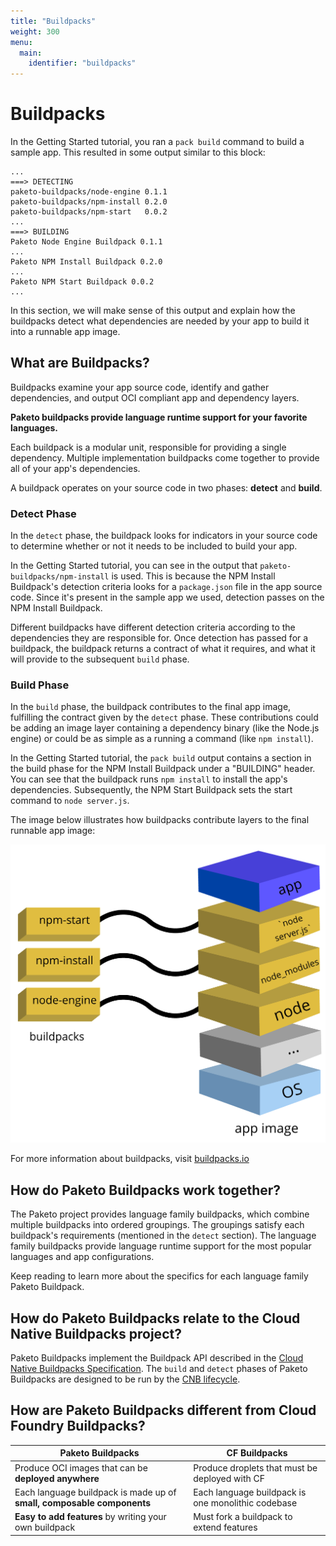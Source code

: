 ```yaml
---
title: "Buildpacks"
weight: 300
menu:
  main:
    identifier: "buildpacks"
---
```


# Buildpacks
In the Getting Started tutorial, you ran a `pack build` command to build a sample app. This resulted in some output similar to this block:

```
...
===> DETECTING
paketo-buildpacks/node-engine 0.1.1
paketo-buildpacks/npm-install 0.2.0
paketo-buildpacks/npm-start   0.0.2
...
===> BUILDING
Paketo Node Engine Buildpack 0.1.1
...
Paketo NPM Install Buildpack 0.2.0
...
Paketo NPM Start Buildpack 0.0.2
...
```

In this section, we will make sense of this output and explain how the
buildpacks detect what dependencies are needed by your app to build it into a runnable app image.

## What are Buildpacks?  
Buildpacks examine your app source code, identify and gather dependencies, and output OCI compliant app and dependency layers.

**Paketo buildpacks provide language runtime support for your favorite
languages.**

Each buildpack is a modular unit, responsible for providing a single
dependency. Multiple implementation buildpacks come together to provide all of
your app's dependencies.

A buildpack operates on your source code in two phases: **detect** and
**build**.

### Detect Phase 
In the `detect` phase, the buildpack looks for indicators in
your source code to determine whether or not it needs to be included to build your app.

In the Getting Started tutorial, you can see in the output that
`paketo-buildpacks/npm-install` is used. This is because the NPM Install Buildpack's detection
criteria looks for a `package.json` file in the app source code. Since it's
present in the sample app we used, detection passes on the NPM Install Buildpack.

Different buildpacks have different detection criteria according to the
dependencies they are responsible for. Once detection has passed for a
buildpack, the buildpack returns a contract of what it requires, and what it
will provide to the subsequent `build` phase.

### Build Phase 
In the `build` phase, the buildpack contributes to the final
app image, fulfilling the contract given by the `detect` phase. These
contributions could be adding an image layer containing a dependency binary
(like the Node.js engine) or could be as simple as a running a command (like
`npm install`).

In the Getting Started tutorial, the `pack build` output contains a section in the
build phase for the NPM Install Buildpack under a "BUILDING" header. You can
see that the buildpack runs `npm install` to install the app's dependencies.
Subsequently, the NPM Start Buildpack sets the start command to `node server.js`.

The image below illustrates how buildpacks contribute layers to the final
runnable app image:

![Final app image](/images/docs-buildpacks-app-image.png)

For more information about buildpacks, visit
[buildpacks.io](https://buildpacks.io/docs/concepts/components/buildpack/)

## How do Paketo Buildpacks work together?  
The Paketo project provides language family buildpacks, which combine multiple buildpacks into ordered groupings. The groupings satisfy each buildpack's requirements (mentioned in the  `detect` section). The language family buildpacks provide language runtime support for the most popular languages and app configurations.

Keep reading to learn more about the specifics for each language family Paketo
Buildpack.

## How do Paketo Buildpacks relate to the Cloud Native Buildpacks project?

Paketo Buildpacks implement the Buildpack API described in the [Cloud Native Buildpacks
Specification](https://github.com/buildpacks/spec). The `build` and `detect`
phases of Paketo Buildpacks are designed to be run by the [CNB
lifecycle](https://buildpacks.io/docs/concepts/components/lifecycle/).

## How are Paketo Buildpacks different from Cloud Foundry Buildpacks?

| Paketo Buildpacks | CF Buildpacks |
| ------------------- | -------------- |
| Produce OCI images that can be **deployed anywhere** | Produce droplets that must be deployed with CF |
| Each language buildpack is made up of **small, composable components** | Each language buildpack is one monolithic codebase |
| **Easy to add features** by writing your own buildpack | Must fork a buildpack to extend features |

